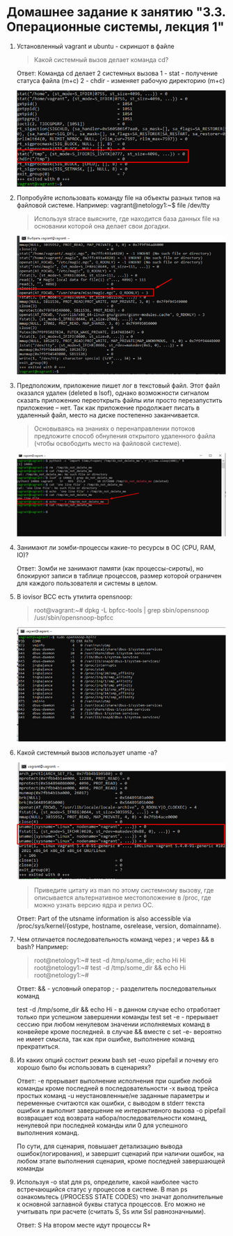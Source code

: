# Домашнее задание к занятию "3.3. Операционные системы, лекция 1"

1. Установленный vagrant и ubuntu - скриншот в файле

   > Какой системный вызов делает команда cd?
   
   Ответ: Команда cd делает 2 системных вызова 1 - stat - получение статуса файла (m+c) 
   2 - chdir - изменяет рабочую директорию (m+c)

   ![1.png](1.png)

2. Попробуйте использовать команду file на объекты разных типов на файловой системе. Например:
vagrant@netology1:~$ file /dev/tty

   > Используя strace выясните, где находится база данных file на основании которой она делает свои догадки.
   
    ![2.png](2.png)

3. Предположим, приложение пишет лог в текстовый файл. Этот файл оказался удален (deleted в lsof), однако возможности сигналом сказать приложению переоткрыть файлы или просто перезапустить приложение – нет. 
Так как приложение продолжает писать в удаленный файл, место на диске постепенно заканчивается. 

   > Основываясь на знаниях о перенаправлении потоков предложите способ обнуления открытого удаленного файла (чтобы освободить место на файловой системе).
   
   ![3.png](3.png)

4. Занимают ли зомби-процессы какие-то ресурсы в ОС (CPU, RAM, IO)?

    Ответ: Зомби не занимают памяти (как процессы-сироты), но блокируют записи в таблице процессов, размер которой ограничен для каждого пользователя и системы в целом.

5. В iovisor BCC есть утилита opensnoop:
  
   > root@vagrant:~# dpkg -L bpfcc-tools | grep sbin/opensnoop
   > /usr/sbin/opensnoop-bpfcc
   
   ![4.png](4.png)

6. Какой системный вызов использует uname -a?
  
   ![5.png](5.png)

   > Приведите цитату из man по этому системному вызову, где описывается альтернативное местоположение в /proc, где можно узнать версию ядра и релиз ОС.
   
   Ответ:  Part of the utsname information is also accessible  via  /proc/sys/kernel/{ostype, hostname, osrelease, version, domainname}.

7. Чем отличается последовательность команд через ; и через && в bash? Например:

   >root@netology1:~# test -d /tmp/some_dir; echo Hi
   >Hi
   >root@netology1:~# test -d /tmp/some_dir && echo Hi
   >root@netology1:~#
   
   Ответ:
   && - условный оператор
   ;  - разделитель последовательных команд

   test -d /tmp/some_dir && echo Hi - в данном случае echo отработает только при успешном завершении команды test
   set -e - прерывает сессию при любом ненулевом значении исполняемых команд в конвейере кроме последней.
   в случае &&  вместе с set -e- вероятно не имеет смысла, так как при ошибке, выполнение команд прекратиться. 

8. Из каких опций состоит режим bash set -euxo pipefail и почему его хорошо было бы использовать в сценариях? 

   Ответ: -e прерывает выполнение исполнения при ошибке любой команды кроме последней в последовательности 
    -x вывод трейса простых команд 
    -u неустановленные/не заданные параметры и переменные считаются как ошибки, с выводом в stderr текста ошибки и выполнит завершение не интерактивного вызова
    -o pipefail возвращает код возврата набора/последовательности команд, ненулевой при последней команды или 0 для успешного выполнения команд.

    По сути, для сценария, повышает детализацию вывода ошибок(логирования), 
    и завершит сценарий при наличии ошибок, на любом этапе выполнения сценария, кроме последней завершающей команды
    
9. Используя -o stat для ps, определите, какой наиболее часто встречающийся статус у процессов в системе. В man ps ознакомьтесь (/PROCESS STATE CODES) что значат дополнительные к основной заглавной буквы статуса процессов. Его можно не учитывать при расчете (считать S, Ss или Ssl равнозначными).

   Ответ: S 
   На втором месте идут процессы R+
    
   